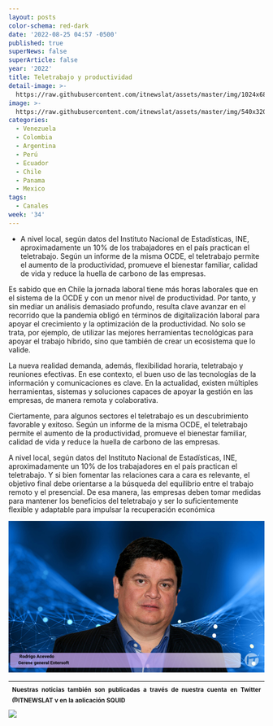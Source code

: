 ```yaml
---
layout: posts
color-schema: red-dark
date: '2022-08-25 04:57 -0500'
published: true
superNews: false
superArticle: false
year: '2022'
title: Teletrabajo y productividad
detail-image: >-
  https://raw.githubusercontent.com/itnewslat/assets/master/img/1024x680/Rodrigo-Acevedo-g.jpg
image: >-
  https://raw.githubusercontent.com/itnewslat/assets/master/img/540x320/Rodrigo-Acevedo-p.jpg
categories:
  - Venezuela
  - Colombia
  - Argentina
  - Perú
  - Ecuador
  - Chile
  - Panama
  - Mexico
tags:
  - Canales
week: '34'
---
```

- A nivel local, según datos del Instituto Nacional de Estadísticas, INE, aproximadamente un 10% de los trabajadores en el país practican el teletrabajo. Según un informe de la misma OCDE, el teletrabajo permite el aumento de la productividad, promueve el bienestar familiar, calidad de vida y reduce la huella de carbono de las empresas.

Es sabido que en Chile la jornada laboral tiene más horas laborales que en el sistema de la OCDE y con un menor nivel de productividad. Por tanto, y sin mediar un análisis demasiado profundo, resulta clave avanzar en el recorrido que la pandemia obligó en términos de digitalización laboral para apoyar el crecimiento y la optimización de la productividad. No solo se trata, por ejemplo, de utilizar las mejores herramientas tecnológicas para apoyar el trabajo híbrido, sino que también de crear un ecosistema que lo valide.

La nueva realidad demanda, además, flexibilidad horaria, teletrabajo y reuniones efectivas. En ese contexto, el buen uso de las tecnologías de la información y comunicaciones es clave. En la actualidad, existen múltiples herramientas, sistemas y soluciones capaces de apoyar la gestión en las empresas, de manera remota y colaborativa. 

Ciertamente, para algunos sectores el teletrabajo es un descubrimiento favorable y exitoso. Según un informe de la misma OCDE, el teletrabajo permite el aumento de la productividad, promueve el bienestar familiar, calidad de vida y reduce la huella de carbono de las empresas. 

A nivel local, según datos del Instituto Nacional de Estadísticas, INE, aproximadamente un 10% de los trabajadores en el país practican el teletrabajo. Y si bien fomentar las relaciones cara a cara es relevante, el objetivo final debe orientarse a la búsqueda del equilibrio entre el trabajo remoto y el presencial. De esa manera, las empresas deben tomar medidas para mantener los beneficios del teletrabajo y ser lo suficientemente flexible  y adaptable para impulsar la recuperación económica

![](https://raw.githubusercontent.com/itnewslat/assets/master/img/540x320/Rodrigo-Acevedo-p.jpg)

<table style="height: 42px;" width="569">
<tbody>
<tr>
<td style="text-align: justify;"><sub><strong>Nuestras noticias también son publicadas a través de nuestra cuenta en Twitter <a href="https://twitter.com/itnewslat?lang=es">@ITNEWSLAT</a> y en la aplicación <a href="https://squidapp.co/en/">SQUID</a></strong></sub></td>
</tr>
</tbody>
</table>

<img src="https://tracker.metricool.com/c3po.jpg?hash=56f88a41e39ab42c063cc51676587a04"/>